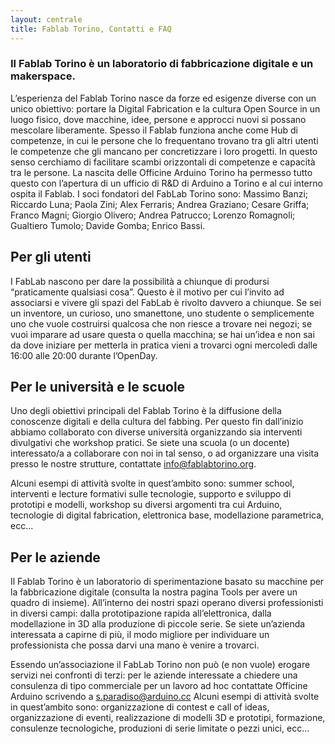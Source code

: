 ```yaml
---
layout: centrale
title: Fablab Torino, Contatti e FAQ
---
```


### Il Fablab Torino è un laboratorio di fabbricazione digitale e un makerspace.

L’esperienza del Fablab Torino nasce da forze ed esigenze diverse con un unico obiettivo: portare la Digital Fabrication e la cultura Open Source in un luogo fisico, dove macchine, idee, persone e approcci nuovi si possano mescolare liberamente.
Spesso il Fablab funziona anche come Hub di competenze, in cui le persone che lo frequentano trovano tra gli altri utenti le competenze che gli mancano per concretizzare i loro progetti. In questo senso cerchiamo di facilitare scambi orizzontali di competenze e capacità tra le persone.
La nascita delle Officine Arduino Torino ha permesso tutto questo con l’apertura di un ufficio di R&D di Arduino a Torino e al cui interno ospita il Fablab.
I soci fondatori del FabLab Torino sono:
Massimo Banzi; Riccardo Luna; Paola Zini; Alex Ferraris; Andrea Graziano; Cesare Griffa; Franco Magni; Giorgio Olivero; Andrea Patrucco; Lorenzo Romagnoli; Gualtiero Tumolo; Davide Gomba; Enrico Bassi.

## Per gli utenti
I FabLab nascono per dare la possibilità a chiunque di prodursi “praticamente qualsiasi cosa”. Questo è il motivo per cui l’invito ad associarsi e vivere gli spazi del FabLab è rivolto davvero a chiunque. Se sei un inventore, un curioso, uno smanettone, uno studente o semplicemente uno che vuole costruirsi qualcosa che non riesce a trovare nei negozi; se vuoi imparare ad usare questa o quella macchina; se hai un’idea e non sai da dove iniziare per metterla in pratica vieni a trovarci ogni mercoledì dalle 16:00 alle 20:00 durante l’OpenDay.

## Per le università e le scuole
Uno degli obiettivi principali del Fablab Torino è la diffusione della conoscenze digitali e della cultura del fabbing. Per questo fin dall’inizio abbiamo collaborato con diverse università organizzando sia interventi divulgativi che workshop pratici. Se siete una scuola (o un docente) interessato/a a collaborare con noi in tal senso, o ad organizzare una visita presso le nostre strutture, contattate info@fablabtorino.org.

Alcuni esempi di attività svolte in quest’ambito sono: summer school, interventi e lecture formativi sulle tecnologie, supporto e sviluppo di prototipi e modelli, workshop su diversi argomenti tra cui Arduino, tecnologie di digital fabrication, elettronica base, modellazione parametrica, ecc…

## Per le aziende
Il Fablab Torino è un laboratorio di sperimentazione basato su macchine per la fabbricazione digitale (consulta la nostra pagina Tools per avere un quadro di insieme). All’interno dei nostri spazi operano diversi professionisti in diversi campi: dalla prototipazione rapida all’elettronica, dalla modellazione in 3D alla produzione di piccole serie. Se siete un’azienda interessata a capirne di più, il modo migliore per individuare un professionista che possa darvi una mano è venire a trovarci.

Essendo un’associazione il FabLab Torino non può (e non vuole) erogare servizi nei confronti di terzi: per le aziende interessate a chiedere una consulenza di tipo commerciale per un lavoro ad hoc contattate Officine Arduino scrivendo a s.paradiso@arduino.cc
Alcuni esempi di attività svolte in quest’ambito sono: organizzazione di contest e call of ideas, organizzazione di eventi, realizzazione di modelli 3D e prototipi, formazione, consulenze tecnologiche, produzioni di serie limitate o pezzi unici, ecc…